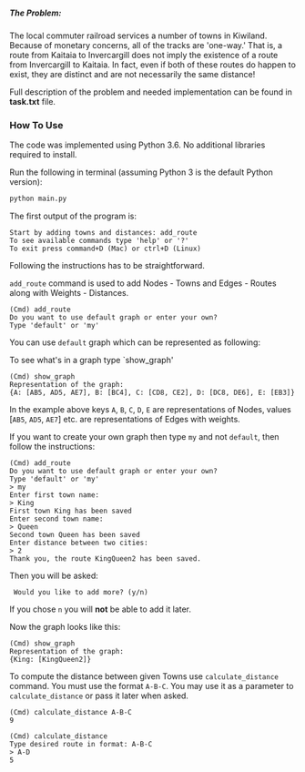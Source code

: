 ##### The Problem:  
The local commuter railroad services a number of towns in Kiwiland.  Because of monetary concerns, all of the tracks are 'one-way.' That is, a route from Kaitaia to Invercargill does not imply the existence of a route from Invercargill to Kaitaia.  In fact, even if both of these routes do happen to exist, they are distinct and are not necessarily the same distance!

Full description of the problem and needed implementation can be found in __task.txt__ file.


### How To Use

The code was implemented using Python 3.6. No additional libraries required to install.

Run the following in terminal (assuming Python 3 is the default Python version):
```bash
python main.py
```

The first output of the program is:

```
Start by adding towns and distances: add_route
To see available commands type 'help' or '?'
To exit press command+D (Mac) or ctrl+D (Linux)

```

Following the instructions has to be straightforward.

`add_route` command is used to add Nodes - Towns and Edges - Routes along with Weights - Distances.

```
(Cmd) add_route
Do you want to use default graph or enter your own?
Type 'default' or 'my'

```

You can use `default` graph which can be represented as following:

To see what's in a graph type `show_graph'

```
(Cmd) show_graph
Representation of the graph:
{A: [AB5, AD5, AE7], B: [BC4], C: [CD8, CE2], D: [DC8, DE6], E: [EB3]}

```

In the example above keys `A`, `B`, `C`, `D`, `E` are representations of Nodes, values [`AB5`, `AD5`, `AE7`] etc. are representations of Edges with weights.

If you want to create your own graph then type `my` and not `default`, then follow the instructions:

```
(Cmd) add_route
Do you want to use default graph or enter your own?
Type 'default' or 'my'
> my
Enter first town name: 
> King
First town King has been saved
Enter second town name: 
> Queen
Second town Queen has been saved
Enter distance between two cities: 
> 2
Thank you, the route KingQueen2 has been saved.

```

Then you will be asked:

```
 Would you like to add more? (y/n)

```
If you chose `n` you will __not__ be able to add it later.

Now the graph looks like this: 

```
(Cmd) show_graph
Representation of the graph:
{King: [KingQueen2]}
```

To compute the distance between given Towns use `calculate_distance` command. 
You must use the format `A-B-C`.
You may use it as a parameter to `calculate_distance` or pass it later when asked.

```
(Cmd) calculate_distance A-B-C
9
```

```
(Cmd) calculate_distance
Type desired route in format: A-B-C
> A-D
5

```
